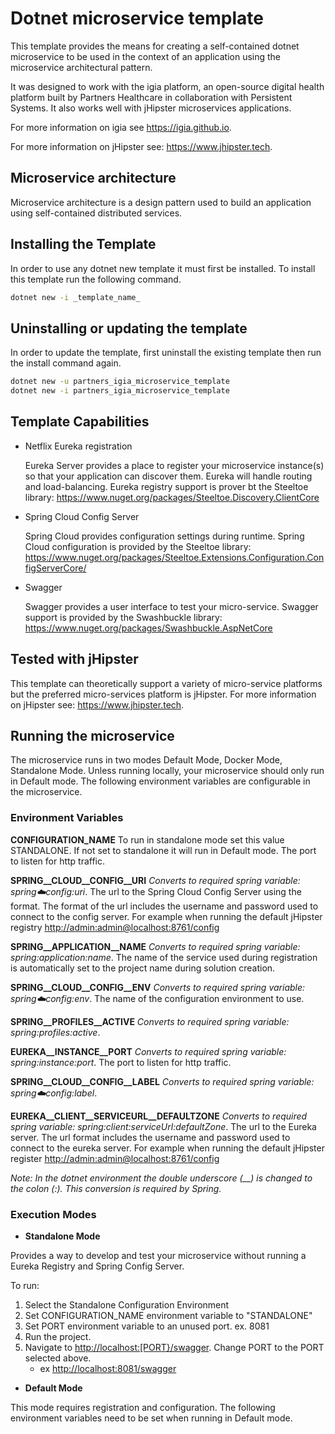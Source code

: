 ﻿# Dotnet microservice template

This template provides the means for creating a self-contained dotnet microservice to be used in the context of an application using the microservice architectural pattern.

It was designed to work with the igia platform, an open-source digital health platform built by Partners Healthcare in collaboration with Persistent Systems. It also works well with jHipster microservices applications.

For more information on igia see <https://igia.github.io>.

For more information on jHipster see: <https://www.jhipster.tech>.

## Microservice architecture

Microservice architecture is a design pattern used to build an application using self-contained distributed services.

## Installing the Template

In order to use any dotnet new template it must first be installed. To install this template run the following command.

```bash
dotnet new -i _template_name_
```

## Uninstalling or updating the template

In order to update the template, first uninstall the existing template then run the install command again.

```bash
dotnet new -u partners_igia_microservice_template
dotnet new -i partners_igia_microservice_template
```

## Template Capabilities

- Netflix Eureka registration

    Eureka Server provides a place to register your microservice instance(s) so that your application can discover them. Eureka will handle routing and load-balancing. Eureka registry support is prover bt the Steeltoe library: <https://www.nuget.org/packages/Steeltoe.Discovery.ClientCore>

- Spring Cloud Config Server

    Spring Cloud provides configuration settings during runtime. Spring Cloud configuration is provided by the Steeltoe library: <https://www.nuget.org/packages/Steeltoe.Extensions.Configuration.ConfigServerCore/>

- Swagger

    Swagger provides a user interface to test your micro-service. Swagger support is provided by the Swashbuckle library: <https://www.nuget.org/packages/Swashbuckle.AspNetCore>

## Tested with jHipster

This template can theoretically support a variety of micro-service platforms but the preferred micro-services platform is jHipster. For more information on jHipster see: <https://www.jhipster.tech>.

## Running the microservice

The microservice runs in two modes Default Mode, Docker Mode, Standalone Mode. Unless running locally, your microservice should only run in Default mode. The following environment variables are configurable in the microservice.

### Environment Variables

**CONFIGURATION_NAME**
To run in standalone mode set this value STANDALONE. If not set to standalone it will run in Default mode.
The port to listen for http traffic.

**SPRING__CLOUD__CONFIG__URI**
*Converts to required spring variable: spring:cloud:config:uri*.
The url to the Spring Cloud Config Server using the format. The format of the url includes the username and password used to connect to the config server. For example when running the default jHipster registry <http://admin:admin@localhost:8761/config>

**SPRING__APPLICATION__NAME**
*Converts to required spring variable: spring:application:name*.
The name of the service used during registration is automatically set to the project name during solution creation.

**SPRING__CLOUD__CONFIG__ENV**
*Converts to required spring variable: spring:cloud:config:env*.
The name of the configuration environment to use.

**SPRING__PROFILES__ACTIVE**
*Converts to required spring variable: spring:profiles:active*.

**EUREKA__INSTANCE__PORT**
*Converts to required spring variable: spring:instance:port*.
The port to listen for http traffic.

**SPRING__CLOUD__CONFIG__LABEL**
*Converts to required spring variable: spring:cloud:config:label*.

**EUREKA__CLIENT__SERVICEURL__DEFAULTZONE**
*Converts to required spring variable: spring:client:serviceUrl:defaultZone*.
The url to the Eureka server. The url format includes the username and password used to connect to the eureka server.   For example when running the default jHipster register <http://admin:admin@localhost:8761/config>

*Note: In the dotnet environment the double underscore (__) is changed to the colon (:). This conversion is required by Spring.*

### Execution Modes

- __**Standalone Mode**__

Provides a way to develop and test your microservice without running a Eureka Registry and Spring Config Server. 

To run:

1. Select the Standalone Configuration Environment
2. Set CONFIGURATION_NAME environment variable to "STANDALONE"
3. Set PORT environment variable to an unused port. ex. 8081
4. Run the project.
5. Navigate to <http://localhost:[PORT}/swagger>. Change PORT to the PORT selected above.
   - ex <http://localhost:8081/swagger>

- __**Default Mode**__

This mode requires registration and configuration. The following environment variables need to be set when running in Default mode.
